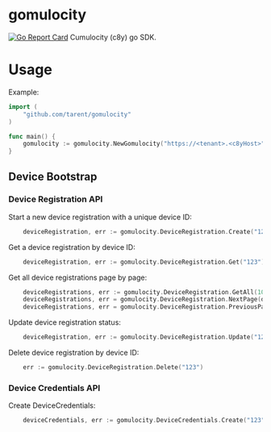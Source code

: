 # gomulocity
[![Go Report Card](https://goreportcard.com/badge/github.com/tarent/gomulocity)](https://goreportcard.com/report/github.com/tarent/gomulocity)
Cumulocity (c8y) go SDK.

# Usage
Example:
```go
import (
	"github.com/tarent/gomulocity"
)

func main() {
	gomulocity := gomulocity.NewGomulocity("https://<tenant>.<c8yHost>", "<username>", "<password>", "<bootstrap-user>", "<bootstrap-password>")
}
```

## Device Bootstrap

### Device Registration API
Start a new device registration with a unique device ID:
```go
    deviceRegistration, err := gomulocity.DeviceRegistration.Create("123")
```
Get a device registration by device ID:
```go
    deviceRegistration, err := gomulocity.DeviceRegistration.Get("123")
```
Get all device registrations page by page:
```go
    deviceRegistrations, err := gomulocity.DeviceRegistration.GetAll(10)
    deviceRegistrations, err = gomulocity.DeviceRegistration.NextPage(deviceRegistrations)
    deviceRegistrations, err = gomulocity.DeviceRegistration.PreviousPage(deviceRegistrations)
```
Update device registration status:
```go
    deviceRegistration, err := gomulocity.DeviceRegistration.Update("123", device_bootstrap.ACCEPTED)
```
Delete device registration by device ID:
```go
    err := gomulocity.DeviceRegistration.Delete("123")
```

### Device Credentials API
Create DeviceCredentials:
```go
    deviceCredentials, err := gomulocity.DeviceCredentials.Create("123")
```
